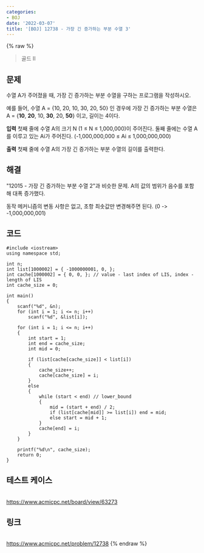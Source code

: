 ```yaml
---
categories:
- BOJ
date: '2022-03-07'
title: '[BOJ] 12738 - 가장 긴 증가하는 부분 수열 3'
---
```


{% raw %}
>골드 II

## 문제
수열 A가 주어졌을 때, 가장 긴 증가하는 부분 수열을 구하는 프로그램을 작성하시오.

예를 들어, 수열 A = {10, 20, 10, 30, 20, 50} 인 경우에 가장 긴 증가하는 부분 수열은 A = {**10**,  **20**, 10,  **30**, 20,  **50**} 이고, 길이는 4이다.

**입력**
첫째 줄에 수열 A의 크기 N (1 ≤ N ≤ 1,000,000)이 주어진다.
둘째 줄에는 수열 A를 이루고 있는 Ai가 주어진다. (-1,000,000,000 ≤ Ai ≤ 1,000,000,000)

**출력**
첫째 줄에 수열 A의 가장 긴 증가하는 부분 수열의 길이를 출력한다.

##  해결
"12015 - 가장 긴 증가하는 부분 수열 2"과 비슷한 문제. A의 값의 범위가 음수를 포함해 대폭 증가했다.

동작 메커니즘의 변동 사항은 없고, 초항 최솟값만 변경해주면 된다. (0 -> -1,000,000,001)

## 코드
```
#include <iostream>
using namespace std;

int n;
int list[1000002] = { -1000000001, 0, };
int cache[1000002] = { 0, 0, }; // value - last index of LIS, index - length of LIS 
int cache_size = 0;

int main()
{
	scanf("%d", &n);
	for (int i = 1; i <= n; i++)
		scanf("%d", &list[i]);

	for (int i = 1; i <= n; i++)
	{
		int start = 1;
		int end = cache_size;
		int mid = 0;

		if (list[cache[cache_size]] < list[i])
		{
			cache_size++;
			cache[cache_size] = i;
		}
		else
		{
			while (start < end) // lower_bound
			{
				mid = (start + end) / 2;
				if (list[cache[mid]] >= list[i]) end = mid;
				else start = mid + 1;
			}
			cache[end] = i;
		}
	}

	printf("%d\n", cache_size);
	return 0;
}
```

## 테스트 케이스
<br>https://www.acmicpc.net/board/view/63273


## 링크
<br>https://www.acmicpc.net/problem/12738
{% endraw %}